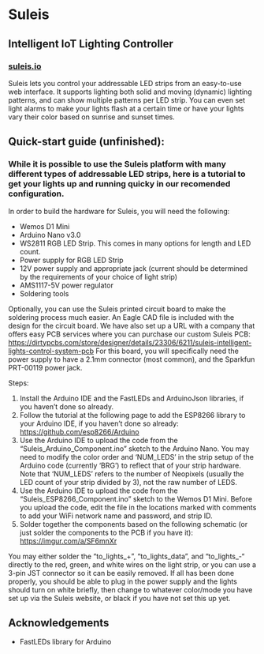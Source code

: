 # Suleis
## Intelligent IoT Lighting Controller
### [suleis.io](http://suleis.io)


Suleis lets you control your addressable LED strips from an easy-to-use web interface. It supports lighting both solid and moving (dynamic) lighting patterns, and can show multiple patterns per LED strip. You can even set light alarms to make your lights flash at a certain time or have your lights vary their color based on sunrise and sunset times.


## Quick-start guide (unfinished):
### While it is possible to use the Suleis platform with many different types of addressable LED strips, here is a tutorial to get your lights up and running quicky in our recomended configuration.
In order to build the hardware for Suleis, you will need the following:
- Wemos D1 Mini
-	Arduino Nano v3.0
-	WS2811 RGB LED Strip. This comes in many options for length and LED count.
-	Power supply for RGB LED Strip
-	12V power supply and appropriate jack (current should be determined by the requirements of your choice of light strip)
-	AMS1117-5V power regulator
-	Soldering tools

Optionally, you can use the Suleis printed circuit board to make the soldering process much easier. An Eagle CAD file is included with the design for the circuit board. We have also set up a URL with a company that offers easy PCB services where you can purchase our custom Suleis PCB: https://dirtypcbs.com/store/designer/details/23306/6211/suleis-intelligent-lights-control-system-pcb
For this board, you will specifically need the power supply to have a 2.1mm connector (most common), and the Sparkfun PRT-00119 power jack. 

Steps:
1.	Install the Arduino IDE and the FastLEDs and ArduinoJson libraries, if you haven’t done so already.
2.	Follow the tutorial at the following page to add the ESP8266 library to your Arduino IDE, if you haven’t done so already: https://github.com/esp8266/Arduino
3.	Use the Arduino IDE to upload the code from the “Suleis_Arduino_Component.ino” sketch to the Arduino Nano. You may need to modify the color order and ‘NUM_LEDS’ in the strip setup of the Arduino code (currently ‘BRG’) to reflect that of your strip hardware. Note that ‘NUM_LEDS’ refers to the number of Neopixels (usually the LED count of your strip divided by 3), not the raw number of LEDS.
4.	Use the Arduino IDE to upload the code from the “Suleis_ESP8266_Component.ino” sketch to the Wemos D1 Mini. Before you upload the code, edit the file in the locations marked with comments to add your WiFi network name and password, and strip ID.
5.	Solder together the components based on the following schematic (or just solder the components to the PCB if you have it): https://imgur.com/a/SF6mnXr
	 
	 

You may either solder the “to_lights_+”, “to_lights_data”, and “to_lights_-“ directly to the red, green, and white wires on the light strip, or you can use a 3-pin JST connector so it can be easily removed.
If all has been done properly, you should be able to plug in the power supply and the lights should turn on white briefly, then change to whatever color/mode you have set up via the Suleis website, or black if you have not set this up yet. 












## Acknowledgements
- FastLEDs library for Arduino
